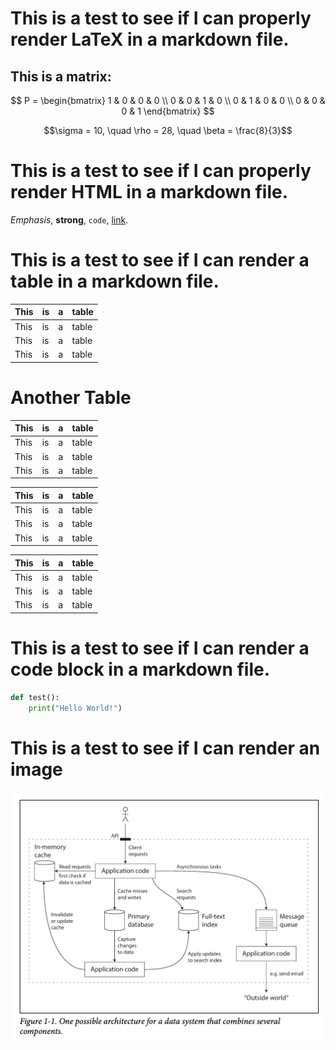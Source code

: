 # This is a test to see if I can properly render LaTeX in a markdown file.

## This is a matrix:

$$
P = \begin{bmatrix}
1 & 0 & 0 & 0 \\
0 & 0 & 1 & 0 \\
0 & 1 & 0 & 0 \\
0 & 0 & 0 & 1
\end{bmatrix}
$$


$$\sigma = 10, \quad \rho = 28, \quad \beta = \frac{8}{3}$$

# This is a test to see if I can properly render HTML in a markdown file.

<em>Emphasis</em>, <strong>strong</strong>, <code>code</code>, <a href="http://example.com">link</a>.

# This is a test to see if I can render a table in a markdown file.

| This | is   | a    | table |
|------|------|------|-------|
| This | is   | a    | table |
| This | is   | a    | table |
| This | is   | a    | table |

# Another Table

| This | is   | a    | table |
|------|------|------|-------|
| This | is   | a    | table |
| This | is   | a    | table |
| This | is   | a    | table |


| This | is   | a    | table |
|------|------|------|-------|
| This | is   | a    | table |
| This | is   | a    | table |
| This | is   | a    | table |


| This | is   | a    | table |
|------|------|------|-------|
| This | is   | a    | table |
| This | is   | a    | table |
| This | is   | a    | table |

# This is a test to see if I can render a code block in a markdown file.

```python
def test():
    print("Hello World!")
```

# This is a test to see if I can render an image

![This is an image](sc.png)
